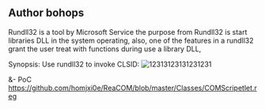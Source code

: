 ## Author bohops

Rundll32 is a tool by Microsoft Service the purpose from Rundll32 is start libraries DLL in the system operating, also, one of the features in a rundll32 grant the user treat with functions during use a library DLL,


Synopsis:
Use rundll32 to invoke CLSID:
![12313123131231231](https://user-images.githubusercontent.com/25440152/47966426-df219a80-e05a-11e8-9f37-8c2917cce381.PNG)

&- PoC
https://github.com/homjxi0e/ReaCOM/blob/master/Classes/COMScripetlet.reg
